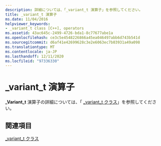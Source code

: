 ```yaml
---
description: 詳細については、「_variant_t 演算子」を参照してください。
title: _variant_t 演算子
ms.date: 11/04/2016
helpviewer_keywords:
- _variant_t class [C++], operators
ms.assetid: 43ac645c-2499-4726-bda1-8c77677abe1a
ms.openlocfilehash: ce3c5e4548226866a45ea046497abb6d743b541d
ms.sourcegitcommit: d6af41e42699628c3e2e6063ec7b03931a49a098
ms.translationtype: MT
ms.contentlocale: ja-JP
ms.lasthandoff: 12/11/2020
ms.locfileid: "97336330"
---
```

# <a name="_variant_t-operators"></a>_variant_t 演算子

**_Variant_t** 演算子の詳細については、「 [_variant_t クラス](../cpp/variant-t-class.md)」を参照してください。

## <a name="see-also"></a>関連項目

[_variant_t クラス](../cpp/variant-t-class.md)
